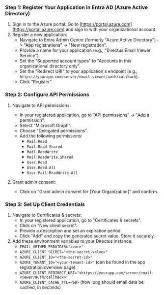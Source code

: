 
### Step 1: Register Your Application in Entra AD (Azure Active Directory)

1. Sign in to the Azure portal: Go to [https://portal.azure.com](https://portal.azure.com) and sign in with your organizational account.
2. Register a new application:
    - Navigate to Entra Admin Centre (formerly "Azure Active Directory") -> "App registrations" -> "New registration".
    - Provide a name for your application (e.g., "Directus Email Viewer Service").
    - Set the "Supported account types" to "Accounts in this organizational directory only".
    - Set the "Redirect URI" to your application's endpoint (e.g., `https://yourapp.com/server/email-viewer/auth/callback`).
    - Click "Register".

### Step 2: Configure API Permissions

1. Navigate to API permissions:
    - In your registered application, go to "API permissions" -> "Add a permission".
    - Select "Microsoft Graph".
    - Choose "Delegated permissions".
    - Add the following permissions:
        - `Mail.Read`
        - `Mail.Read.Shared`
        - `Mail.ReadWrite`
        - `Mail.ReadWrite.Shared`
        - `User.Read`
        - `User.Read.All`
        - `User-Mail.ReadWrite.All`

2. Grant admin consent:
    - Click on "Grant admin consent for [Your Organization]" and confirm.

### Step 3: Set Up Client Credentials

1. Navigate to Certificates & secrets:
    - In your registered application, go to "Certificates & secrets".
    - Click on "New client secret".
    - Provide a description and set an expiration period.
    - Click "Add" and copy the generated secret value. Store it securely.
2. Add these environment variables to your Directus instance:
    - `EMAIL_VEIWER_PROVIDER="azure"`
    - `AZURE_CLIENT_SECRET="<the-secret-value>"`
    - `AZURE_CLIENT_ID="<the-secret-id>"`
    - `AZURE_TENANT_ID="<your-tenant-id>"` (can be found in the app registration overview page)
    - `AZURE_CLIENT_REDIRECT_URI="<https://yourapp.com/server/email-viewer/auth/callback>"`
    - `AZURE_CLIENT_CACHE_TTL=<60>` (how long should email data be cached, in seconds)